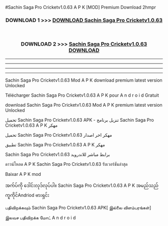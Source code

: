 #Sachin Saga Pro Cricketv1.0.63 A P K [MOD] Premium Download 2hmpr



<div align="center">

<h3>DOWNLOAD 1 >>> <a href="https://teeasianyam.web.app?sq=Sachin Saga Pro Cricketv1.0.63">DOWNLOAD Sachin Saga Pro Cricketv1.0.63 </a></h3><br>

<h3>DOWNLOAD 2 >>> <a href="https://teeasianyam.web.app?sq=Sachin Saga Pro Cricketv1.0.63 ">Sachin Saga Pro Cricketv1.0.63  DOWNLOAD </a></h3>

</div>


----------------------------------------------------------

----------------------------------------------------------

----------------------------------------------------------

----------------------------------------------------------


Sachin Saga Pro Cricketv1.0.63  Mod A P K download premium latest version Unlocked

Télécharger Sachin Saga Pro Cricketv1.0.63  A P K pour A n d r o i d Gratuit

download Sachin Saga Pro Cricketv1.0.63  Mod A P K premium latest version Unlocked

تحميل Sachin Saga Pro Cricketv1.0.63  APK - تنزيل برنامج Sachin Saga Pro Cricketv1.0.63  A P K مهكر

تحميل Sachin Saga Pro Cricketv1.0.63  مهكر اخر اصدار

تطبيق Sachin Saga Pro Cricketv1.0.63  A P K مهكر

Sachin Saga Pro Cricketv1.0.63  برابط مباشر للاندرويد

ดาวน์โหลด A P K Sachin Saga Pro Cricketv1.0.63  รับเวอร์ชันล่าสุด

Baixar A P K mod

အက်ပ်ကို ဒေါင်းလုဒ်လုပ်ပါ။ Sachin Saga Pro Cricketv1.0.63  A P K အမည်သည်ကူကိုင်Andriod ဗားရှင်း

பதிவிறக்கவும் Sachin Saga Pro Cricketv1.0.63  APK[ இல்லை விளம்பரங்கள்] 
 
இலவச பதிவிறக்க மோட் A n d r o i d



